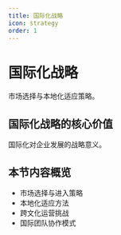 ```yaml
---
title: 国际化战略
icon: strategy
order: 1
---
```


# 国际化战略

市场选择与本地化适应策略。

## 国际化战略的核心价值

国际化对企业发展的战略意义。

## 本节内容概览

- 市场选择与进入策略
- 本地化适应方法
- 跨文化运营挑战
- 国际团队协作模式

